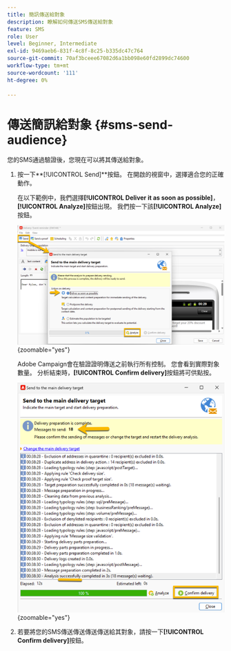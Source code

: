 ```yaml
---
title: 簡訊傳送給對象
description: 瞭解如何傳送SMS傳送給對象
feature: SMS
role: User
level: Beginner, Intermediate
exl-id: 9469aeb6-831f-4c8f-8c25-b335dc47c764
source-git-commit: 70af3bceee67082d6a1bb098e60fd2899dc74600
workflow-type: tm+mt
source-wordcount: '111'
ht-degree: 0%

---
```


# 傳送簡訊給對象 {#sms-send-audience}

您的SMS通過驗證後，您現在可以將其傳送給對象。

1. 按一下&#x200B;**[!UICONTROL Send]**按鈕。
在開啟的視窗中，選擇適合您的正確動作。

   在以下範例中，我們選擇&#x200B;**[!UICONTROL Deliver it as soon as possible]**，**[!UICONTROL Analyze]**&#x200B;按鈕出現。 我們按一下該&#x200B;**[!UICONTROL Analyze]**&#x200B;按鈕。

   ![](assets/send_action.png){zoomable="yes"}

   Adobe Campaign會在驗證證明傳送之前執行所有控制。 您會看到實際對象數量。 分析結束時，**[!UICONTROL Confirm delivery]**&#x200B;按鈕將可供點按。

   ![](assets/send_analyze.png){zoomable="yes"}

1. 若要將您的SMS傳送傳送傳送傳送給其對象，請按一下&#x200B;**[!UICONTROL Confirm delivery]**&#x200B;按鈕。
